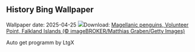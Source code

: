 ## History Bing Wallpaper
Wallpaper date: 2025-04-25
![](https://www.bing.com/th?id=OHR.MagellanicPenguin_EN-IN1652511877_UHD.jpg&w=1000)Download: [Magellanic penguins, Volunteer Point, Falkland Islands (© imageBROKER/Matthias Graben/Getty Images)](https://www.bing.com/th?id=OHR.MagellanicPenguin_EN-IN1652511877_UHD.jpg)

Auto get programm by LtgX
